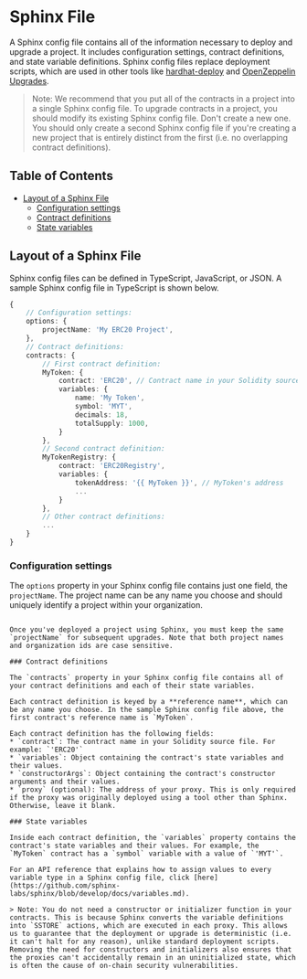 # Sphinx File

A Sphinx config file contains all of the information necessary to deploy and upgrade a project. It includes configuration settings, contract definitions, and state variable definitions. Sphinx config files replace deployment scripts, which are used in other tools like [hardhat-deploy](https://github.com/wighawag/hardhat-deploy) and [OpenZeppelin Upgrades](https://docs.openzeppelin.com/upgrades-plugins/1.x/#hardhat-usage).

> Note: We recommend that you put all of the contracts in a project into a single Sphinx config file. To upgrade contracts in a project, you should modify its existing Sphinx config file. Don't create a new one. You should only create a second Sphinx config file if you're creating a new project that is entirely distinct from the first (i.e. no overlapping contract definitions).

## Table of Contents

- [Layout of a Sphinx File](#layout-of-a-sphinx-file)
  - [Configuration settings](#configuration-settings)
  - [Contract definitions](#contract-definitions)
  - [State variables](#state-variables)

## Layout of a Sphinx File

Sphinx config files can be defined in TypeScript, JavaScript, or JSON. A sample Sphinx config file in TypeScript is shown below.

```ts
{
    // Configuration settings:
    options: {
        projectName: 'My ERC20 Project',
    },
    // Contract definitions:
    contracts: {
        // First contract definition:
        MyToken: {
            contract: 'ERC20', // Contract name in your Solidity source file
            variables: {
                name: 'My Token',
                symbol: 'MYT',
                decimals: 18,
                totalSupply: 1000,
            }
        },
        // Second contract definition:
        MyTokenRegistry: {
            contract: 'ERC20Registry',
            variables: {
                tokenAddress: '{{ MyToken }}', // MyToken's address
                ...
            }
        },
        // Other contract definitions:
        ...
    }
}
```

### Configuration settings

The `options` property in your Sphinx config file contains just one field, the `projectName`. The project
name can be any name you choose and should uniquely identify a project within your organization.
```

Once you've deployed a project using Sphinx, you must keep the same `projectName` for subsequent upgrades. Note that both project names and organization ids are case sensitive.

### Contract definitions

The `contracts` property in your Sphinx config file contains all of your contract definitions and each of their state variables.

Each contract definition is keyed by a **reference name**, which can be any name you choose. In the sample Sphinx config file above, the first contract's reference name is `MyToken`.

Each contract definition has the following fields:
* `contract`: The contract name in your Solidity source file. For example: `'ERC20'`
* `variables`: Object containing the contract's state variables and their values.
* `constructorArgs`: Object containing the contract's constructor arguments and their values.
* `proxy` (optional): The address of your proxy. This is only required if the proxy was originally deployed using a tool other than Sphinx. Otherwise, leave it blank.

### State variables

Inside each contract definition, the `variables` property contains the contract's state variables and their values. For example, the `MyToken` contract has a `symbol` variable with a value of `'MYT'`.

For an API reference that explains how to assign values to every variable type in a Sphinx config file, click [here](https://github.com/sphinx-labs/sphinx/blob/develop/docs/variables.md).

> Note: You do not need a constructor or initializer function in your contracts. This is because Sphinx converts the variable definitions into `SSTORE` actions, which are executed in each proxy. This allows us to guarantee that the deployment or upgrade is deterministic (i.e. it can't halt for any reason), unlike standard deployment scripts. Removing the need for constructors and initializers also ensures that the proxies can't accidentally remain in an uninitialized state, which is often the cause of on-chain security vulnerabilities.
